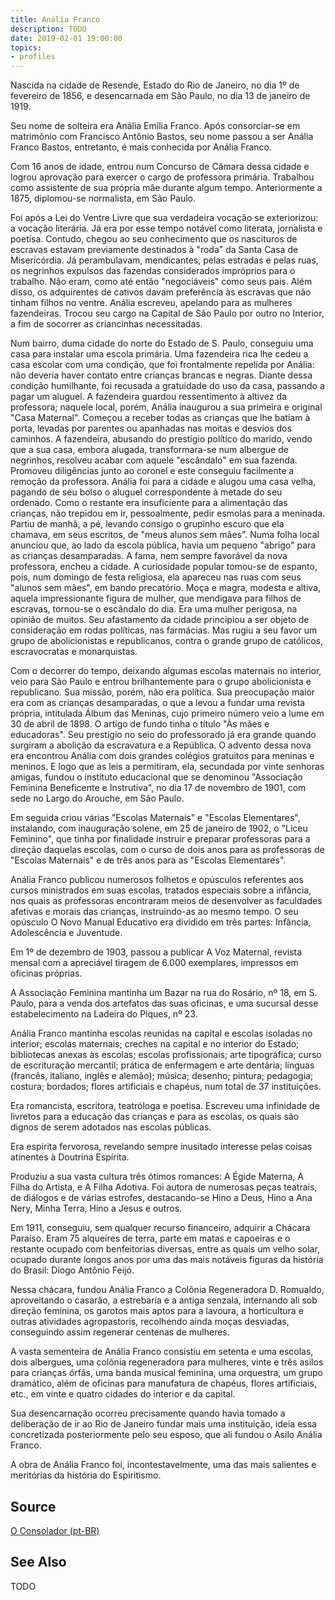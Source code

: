 ```yaml
---
title: Anália Franco
description: TODO
date: 2019-02-01 19:00:00
topics: 
- profiles
---
```



Nascida na cidade de Resende, Estado do Rio de Janeiro, no dia 1º de fevereiro de 1856, e desencarnada em São Paulo, no dia 13 de janeiro de 1919.

Seu nome de solteira era Anália Emília Franco. Após consorciar-se em matrimônio com Francisco Antônio Bastos, seu nome passou a ser Anália Franco Bastos, entretanto, é mais conhecida por Anália Franco.

Com 16 anos de idade, entrou num Concurso de Câmara dessa cidade e logrou aprovação para exercer o cargo de professora primária. Trabalhou como assistente de sua própria mãe durante algum tempo. Anteriormente a 1875, diplomou-se normalista, em São Paulo.

Foi após a Lei do Ventre Livre que sua verdadeira vocação se exteriorizou: a vocação literária. Já era por esse tempo notável como literata, jornalista e poetisa. Contudo, chegou ao seu conhecimento que os nascituros de escravas estavam previamente destinados à "roda" da Santa Casa de Misericórdia. Já perambulavam, mendicantes, pelas estradas e pelas ruas, os negrinhos expulsos das fazendas considerados impróprios para o trabalho. Não eram, como até então "negociáveis" como seus pais. Além disso, os adquirentes de cativos davam preferência às escravas que não tinham filhos no ventre. Anália escreveu, apelando para as mulheres fazendeiras. Trocou seu cargo na Capital de São Paulo por outro no Interior, a fim de socorrer as criancinhas necessitadas.

Num bairro, duma cidade do norte do Estado de S. Paulo, conseguiu uma casa para instalar uma escola primária. Uma fazendeira rica lhe cedeu a casa escolar com uma condição, que foi frontalmente repelida por Anália: não deveria haver contato entre crianças brancas e negras. Diante dessa condição humilhante, foi recusada a gratuidade do uso da casa, passando a pagar um aluguel. A fazendeira guardou ressentimento à altivez da professora; naquele local, porém, Anália inaugurou a sua primeira e original "Casa Maternal". Começou a receber todas as crianças que lhe batiam à porta, levadas por parentes ou apanhadas nas moitas e desvios dos caminhos. A fazendeira, abusando do prestígio político do marido, vendo que a sua casa, embora alugada, transformara-se num albergue de negrinhos, resolveu acabar com aquele "escândalo" em sua fazenda. Promoveu diligências junto ao coronel e este conseguiu facilmente a remoção da professora. Anália foi para a cidade e alugou uma casa velha, pagando de seu bolso o aluguel correspondente à metade do seu ordenado. Como o restante era insuficiente para a alimentação das crianças, não trepidou em ir, pessoalmente, pedir esmolas para a meninada. Partiu de manhã, a pé, levando consigo o grupinho escuro que ela chamava, em seus escritos, de "meus alunos sem mães". Numa folha local anunciou que, ao lado da escola pública, havia um pequeno "abrigo" para as crianças desamparadas. A fama, nem sempre favorável da nova professora, encheu a cidade. A curiosidade popular tomou-se de espanto, pois, num domingo de festa religiosa, ela apareceu nas ruas com seus "alunos sem mães", em bando precatório. Moça e magra, modesta e altiva, aquela impressionante figura de mulher, que mendigava para filhos de escravas, tornou-se o escândalo do dia. Era uma mulher perigosa, na opinião de muitos. Seu afastamento da cidade principiou a ser objeto de consideração em rodas políticas, nas farmácias. Mas rugiu a seu favor um grupo de abolicionistas e republicanos, contra o grande grupo de católicos, escravocratas e monarquistas.

Com o decorrer do tempo, deixando algumas escolas maternais no interior, veio para São Paulo e entrou brilhantemente para o grupo abolicionista e republicano. Sua missão, porém, não era política. Sua preocupação maior era com as crianças desamparadas, o que a levou a fundar uma revista própria, intitulada Álbum das Meninas, cujo primeiro número veio a lume em 30 de abril de 1898. O artigo de fundo tinha o título "Às mães e educadoras". Seu prestígio no seio do professorado já era grande quando surgiram a abolição da escravatura e a República. O advento dessa nova era encontrou Anália com dois grandes colégios gratuitos para meninas e meninos. E logo que as leis a permitiram, ela, secundada por vinte senhoras amigas, fundou o instituto educacional que se denominou "Associação Feminina Beneficente e Instrutiva", no dia 17 de novembro de 1901, com sede no Largo do Arouche, em São Paulo.

Em seguida criou várias "Escolas Maternais" e "Escolas Elementares", instalando, com inauguração solene, em 25 de janeiro de 1902, o "Liceu Feminino", que tinha por finalidade instruir e preparar professoras para a direção daquelas escolas, com o curso de dois anos para as professoras de "Escolas Maternais" e de três anos para as "Escolas Elementares".

Anália Franco publicou numerosos folhetos e opúsculos referentes aos cursos ministrados em suas escolas, tratados especiais sobre a infância, nos quais as professoras encontraram meios de desenvolver as faculdades afetivas e morais das crianças, instruindo-as ao mesmo tempo. O seu opúsculo O Novo Manual Educativo era dividido em três partes: Infância, Adolescência e Juventude.

Em 1º de dezembro de 1903, passou a publicar A Voz Maternal, revista mensal com a apreciável tiragem de 6.000 exemplares, impressos em oficinas próprias.

A Associação Feminina mantinha um Bazar na rua do Rosário, nº 18, em S. Paulo, para a venda dos artefatos das suas oficinas, e uma sucursal desse estabelecimento na Ladeira do Piques, nº 23.

Anália Franco mantinha escolas reunidas na capital e escolas isoladas no interior; escolas maternais; creches na capital e no interior do Estado; bibliotecas anexas às escolas; escolas profissionais; arte tipográfica; curso de escrituração mercantil; prática de enfermagem e arte dentária; línguas (francês, italiano, inglês e alemão); música; desenho; pintura; pedagogia; costura; bordados; flores artificiais e chapéus, num total de 37 instituições.

Era romancista, escritora, teatróloga e poetisa. Escreveu uma infinidade de livretos para a educação das crianças e para as escolas, os quais são dignos de serem adotados nas escolas públicas.

Era espírita fervorosa, revelando sempre inusitado interesse pelas coisas atinentes à Doutrina Espírita.

Produziu a sua vasta cultura três ótimos romances: A Égide Materna, A Filha do Artista, e A Filha Adotiva. Foi autora de numerosas peças teatrais, de diálogos e de várias estrofes, destacando-se Hino a Deus, Hino a Ana Nery, Minha Terra, Hino a Jesus e outros.

Em 1911, conseguiu, sem qualquer recurso financeiro, adquirir a Chácara Paraíso. Eram 75 alqueires de terra, parte em matas e capoeiras e o restante ocupado com benfeitorias diversas, entre as quais um velho solar, ocupado durante longos anos por uma das mais notáveis figuras da história do Brasil: Diogo Antônio Feijó.

Nessa chácara, fundou Anália Franco a Colônia Regeneradora D. Romualdo, aproveitando o casarão, a estrebaria e a antiga senzala, internando ali sob direção feminina, os garotos mais aptos para a lavoura, a horticultura e outras atividades agropastoris, recolhendo ainda moças desviadas, conseguindo assim regenerar centenas de mulheres.

A vasta sementeira de Anália Franco consistiu em setenta e uma escolas, dois albergues, uma colônia regeneradora para mulheres, vinte e três asilos para crianças órfãs, uma banda musical feminina, uma orquestra, um grupo dramático, além de oficinas para manufatura de chapéus, flores artificiais, etc., em vinte e quatro cidades do interior e da capital.

Sua desencarnação ocorreu precisamente quando havia tomado a deliberação de ir ao Rio de Janeiro fundar mais uma instituição, ideia essa concretizada posteriormente pelo seu esposo, que ali fundou o Asilo Anália Franco.

A obra de Anália Franco foi, incontestavelmente, uma das mais salientes e meritórias da história do Espiritismo.


## Source
[O Consolador (pt-BR)](http://www.oconsolador.com.br/linkfixo/biografias/analiafranco.html)

## See Also
TODO


